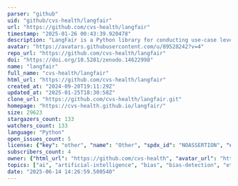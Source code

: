 ```yaml
---
parser: "github"
uid: "github/cvs-health/langfair"
url: "https://github.com/cvs-health/langfair"
timestamp: "2025-01-26 00:43:39.920478"
description: "LangFair is a Python library for conducting use-case level LLM bias and fairness assessments"
avatar: "https://avatars.githubusercontent.com/u/89528242?v=4"
repo_url: "https://github.com/cvs-health/langfair"
doi: "https://doi.org/10.5281/zenodo.14622998"
name: "langfair"
full_name: "cvs-health/langfair"
html_url: "https://github.com/cvs-health/langfair"
created_at: "2024-09-20T19:11:29Z"
updated_at: "2025-01-25T18:30:58Z"
clone_url: "https://github.com/cvs-health/langfair.git"
homepage: "https://cvs-health.github.io/langfair/"
size: 29623
stargazers_count: 133
watchers_count: 133
language: "Python"
open_issues_count: 5
license: {"key": "other", "name": "Other", "spdx_id": "NOASSERTION", "url": null, "node_id": "MDc6TGljZW5zZTA="}
subscribers_count: 4
owner: {"html_url": "https://github.com/cvs-health", "avatar_url": "https://avatars.githubusercontent.com/u/89528242?v=4", "login": "cvs-health", "type": "Organization"}
topics: ["ai", "artificial-intelligence", "bias", "bias-detection", "ethical-ai", "fairness", "fairness-ai", "fairness-ml", "fairness-testing", "large-language-models", "llm", "responsible-ai", "python", "ai-safety", "llm-evaluation", "llm-evaluation-framework", "llm-evaluation-metrics"]
date: "2025-06-14 14:26:59.500540"
---
```

